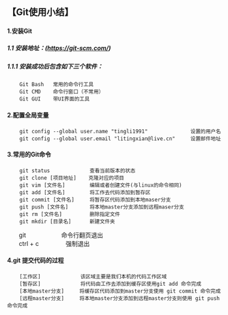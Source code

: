 ## 【Git使用小结】

#### 1.安装Git
##### 1.1 安装地址：(https://git-scm.com/)
##### 1.1.1 安装成功后包含如下三个软件：
        Git Bash   常用的命令行工具
        Git CMD    命令行窗口（不常用）
        Git GUI    带UI界面的工具

#### 2.配置全局变量
        git config --global user.name "tingli1991"              设置的用户名
        git config --global user.email "litingxian@live.cn"     设置邮件地址
        
#### 3.常用的Git命令
        git status             查看当前版本的状态  
        git clone [项目地址]    克隆对应的项目  
        git vim [文件名]        编辑或者创建文件(与linux的命令相同)  
        git add [文件名]        将工作去代码添加到暂存区  
        git commit [文件名]     将暂存区代码添加到本地maser分支  
        git push [文件名]       将本地master分支添加到远程maser分支  
        git rm [文件名]         删除指定文件  
        git mkdir [目录名]      新建文件夹 
        git                     命令行翻页退出  
        ctrl + c                强制退出  
   
#### 4.git 提交代码的过程
        [工作区]             该区域主要是我们本机的代码工作区域
        [暂存区]             将代码由工作去添加到缓存区使用git add 命令完成
        [本地master分支]     将缓存区代码添加到master分支使用 git commit 命令完成
        [远程master分支]     将本地master分支添加到远程master分支则使用 git push 命令完成
